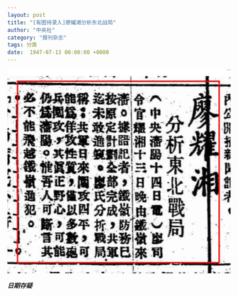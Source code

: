 ```yaml
---
layout: post
title: "[有图待录入]廖耀湘分析东北战局"
author: "中央社"
category: "报刊杂志"
tags: 分类
date:  1947-07-13 00:00:00 +0000
---
```


![廖耀湘分析东北战局（中央社）](../assets/images/newspapers/廖耀湘分析东北战局（中央社）.png)

> *<!-- 图源：佚名 -->*


***日期存疑***

